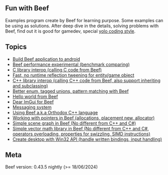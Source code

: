 Fun with Beef
-------------
Examples program create by Beef for learning purpose. Some examples can be using as solutions.
After deep dive in the details, solving problems with Beef, find out it is good for gamedev, special [yolo coding style](https://github.com/a327ex/blog/issues/24).


Topics
------
- [Build Beef application to android](/Android)
- [Beef performance experimental (benchmark comparing)](/BeefPerfExpr)
- [C library interop (calling C code from Beef)](/CInterop)
- [Fast, no runtime reflection tweening for entity/game object](/ComptimeTweening)
- [C++ library interop (calling C++ code from Beef, also support inheriting and subclassing)](/CppInterop)
- [Better enum, tagged unions, pattern matching with Beef](/Enum)
- [Hello world from Beef](/HelloWorld)
- [Dear ImGui for Beef](/ImGui)
- [Messaging system](/MessageSystem)
- [Using Beef a.k.a Orthodox C++ language](/OrthodoxC%2B%2BComparing)
- [Working with pointers in Beef (allocations, placement new, allocator)](/Pointer)
- [Simple scene graph in Beef (No different from C++ and C#)](/SceneGraph)
- [Simple vector math library in Beef (No different from C++ and C#, operators overloading, properties for swizzling, SIMD instructions)](/VectorMath)
- [Create desktop with Win32 API (handle written bindings, input handling)](/Win32Window)


Meta
----
Beef version: 0.43.5 nightly (>= 18/06/2024)